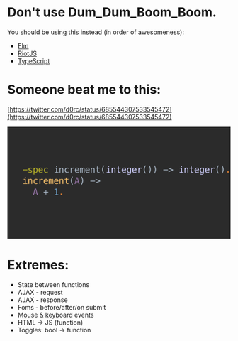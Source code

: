 
Don't use Dum_Dum_Boom_Boom.
=================================

You should be using this instead (in order of awesomeness):
  * [Elm](http://elm-lang.org)
  * [RiotJS](https://muut.com/riotjs/)
  * [TypeScript](http://www.typescriptlang.org/)



Someone beat me to this:
=========================

[https://twitter.com/d0rc/status/685544307533545472](https://twitter.com/d0rc/status/685544307533545472)

![Example in erlang](./docs/CYJSUDfWcAU9dVQ.png?raw=true)


Extremes:
=========

* State between functions
* AJAX - request
* AJAX - response
* Foms - before/after/on submit
* Mouse & keyboard events
* HTML -> JS (function)
* Toggles: bool -> function
